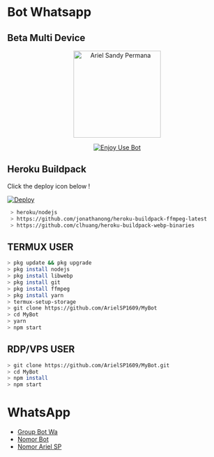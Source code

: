 # Bot Whatsapp
## Beta Multi Device 

<p align="center">
<img src="https://telegra.ph/file/05dbd461f1d3d1447f350.jpg" alt="Ariel Sandy Permana" width="200"/>

<p align="center">
    <a href="https://ArielSP1609.github.io">
        <img
            src="https://readme-typing-svg.herokuapp.com?size=30&width=280&lines=Ariel+Sandy+Permana"
            alt="Enjoy Use Bot"
        />
    </a>
</p>

## Heroku Buildpack

Click the deploy icon below !

[![Deploy](https://www.herokucdn.com/deploy/button.svg)](https://heroku.com/deploy?template=https://github.com/ArielSP1609/MyBot)

```bash
 > heroku/nodejs
 > https://github.com/jonathanong/heroku-buildpack-ffmpeg-latest
 > https://github.com/clhuang/heroku-buildpack-webp-binaries
```

## TERMUX USER
```bash
> pkg update && pkg upgrade
> pkg install nodejs
> pkg install libwebp
> pkg install git
> pkg install ffmpeg
> pkg install yarn
> termux-setup-storage
> git clone https://github.com/ArielSP1609/MyBot
> cd MyBot
> yarn
> npm start
```

## RDP/VPS USER
```bash 
> git clone https://github.com/ArielSP1609/MyBot.git
> cd MyBot
> npm install
> npm start
```

# WhatsApp
- [Group Bot Wa](https://chat.whatsapp.com/IqDLCmrbKAM1W9BEDdPZ9Q)
- [Nomor Bot](http://wa.me/6285321822875)
- [Nomor Ariel SP](http://wa.me/6282118022072)

